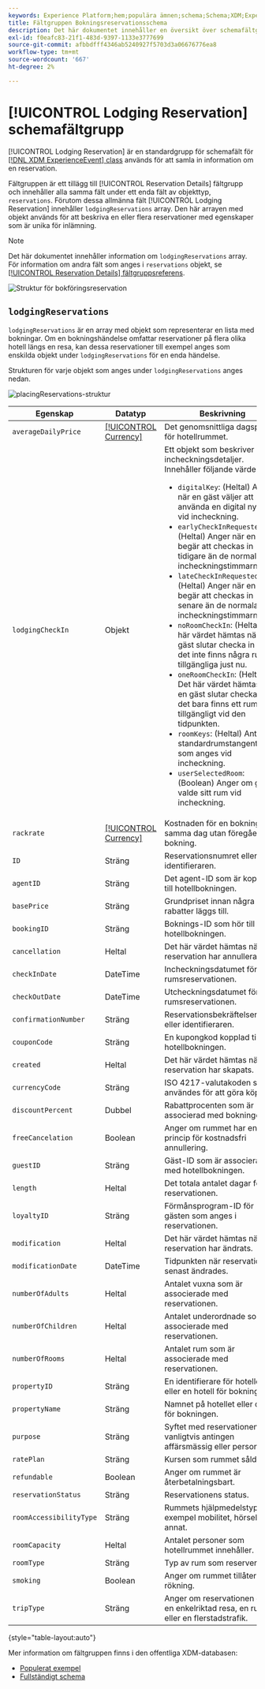 ```yaml
---
keywords: Experience Platform;hem;populära ämnen;schema;Schema;XDM;ExperienceEvent;fields;schemas;Schema design;field group;field group;reservation;placing;
title: Fältgruppen Bokningsreservationsschema
description: Det här dokumentet innehåller en översikt över schemafältgruppen Bokningsreservation.
exl-id: f0eafc83-21f1-483d-9397-1133e3777699
source-git-commit: afbbdfff4346ab5240927f5703d3a06676776ea8
workflow-type: tm+mt
source-wordcount: '667'
ht-degree: 2%

---
```


# [!UICONTROL Lodging Reservation] schemafältgrupp

[!UICONTROL Lodging Reservation] är en standardgrupp för schemafält för [[!DNL XDM ExperienceEvent] class](../../classes/experienceevent.md) används för att samla in information om en reservation.

Fältgruppen är ett tillägg till [!UICONTROL Reservation Details] fältgrupp och innehåller alla samma fält under ett enda fält av objekttyp, `reservations`. Förutom dessa allmänna fält [!UICONTROL Lodging Reservation] innehåller `lodgingReservations` array. Den här arrayen med objekt används för att beskriva en eller flera reservationer med egenskaper som är unika för inlämning.

>[!NOTE]
>
>Det här dokumentet innehåller information om `lodgingReservations` array. För information om andra fält som anges i `reservations` objekt, se [[!UICONTROL Reservation Details] fältgruppsreferens](./reservation-details.md).

![Struktur för bokföringsreservation](../../images/field-groups/lodging-reservation/structure.png)

## `lodgingReservations`

`lodgingReservations` är en array med objekt som representerar en lista med bokningar. Om en bokningshändelse omfattar reservationer på flera olika hotell längs en resa, kan dessa reservationer till exempel anges som enskilda objekt under `lodgingReservations` för en enda händelse.

Strukturen för varje objekt som anges under `lodgingReservations` anges nedan.

![placingReservations-struktur](../../images/field-groups/lodging-reservation/lodgingReservations.png)

| Egenskap | Datatyp | Beskrivning |
| --- | --- | --- |
| `averageDailyPrice` | [[!UICONTROL Currency]](../../data-types/currency.md) | Det genomsnittliga dagspriset för hotellrummet. |
| `lodgingCheckIn` | Objekt | Ett objekt som beskriver incheckningsdetaljer. Innehåller följande värden:<ul><li>`digitalKey`: (Heltal) Anger när en gäst väljer att använda en digital nyckel vid incheckning.</li><li>`earlyCheckInRequested`: (Heltal) Anger när en gäst begär att checkas in tidigare än de normala incheckningstimmarna.</li><li>`lateCheckInRequested`: (Heltal) Anger när en gäst begär att checkas in senare än de normala incheckningstimmarna.</li><li>`noRoomCheckIn`: (Heltal) Det här värdet hämtas när en gäst slutar checka in när det inte finns några rum tillgängliga just nu.</li><li>`oneRoomCheckIn`: (Heltal) Det här värdet hämtas när en gäst slutar checka in när det bara finns ett rum tillgängligt vid den tidpunkten.</li><li>`roomKeys`: (Heltal) Antalet standardrumstangenter som anges vid incheckning.</li><li>`userSelectedRoom`: (Boolean) Anger om gästen valde sitt rum vid incheckning.</li></ul> |
| `rackrate` | [[!UICONTROL Currency]](../../data-types/currency.md) | Kostnaden för en bokning samma dag utan föregående bokning. |
| `ID` | Sträng | Reservationsnumret eller identifieraren. |
| `agentID` | Sträng | Det agent-ID som är kopplat till hotellbokningen. |
| `basePrice` | Sträng | Grundpriset innan några rabatter läggs till. |
| `bookingID` | Sträng | Boknings-ID som hör till hotellbokningen. |
| `cancellation` | Heltal | Det här värdet hämtas när en reservation har annullerats. |
| `checkInDate` | DateTime | Incheckningsdatumet för rumsreservationen. |
| `checkOutDate` | DateTime | Utcheckningsdatumet för rumsreservationen. |
| `confirmationNumber` | Sträng | Reservationsbekräftelsenumret eller identifieraren. |
| `couponCode` | Sträng | En kupongkod kopplad till hotellbokningen. |
| `created` | Heltal | Det här värdet hämtas när en reservation har skapats. |
| `currencyCode` | Sträng | ISO 4217-valutakoden som användes för att göra köpet. |
| `discountPercent` | Dubbel | Rabattprocenten som är associerad med bokningen. |
| `freeCancelation` | Boolean | Anger om rummet har en princip för kostnadsfri annullering. |
| `guestID` | Sträng | Gäst-ID som är associerat med hotellbokningen. |
| `length` | Heltal | Det totala antalet dagar för reservationen. |
| `loyaltyID` | Sträng | Förmånsprogram-ID för gästen som anges i reservationen. |
| `modification` | Heltal | Det här värdet hämtas när en reservation har ändrats. |
| `modificationDate` | DateTime | Tidpunkten när reservationen senast ändrades. |
| `numberOfAdults` | Heltal | Antalet vuxna som är associerade med reservationen. |
| `numberOfChildren` | Heltal | Antalet underordnade som är associerade med reservationen. |
| `numberOfRooms` | Heltal | Antalet rum som är associerade med reservationen. |
| `propertyID` | Sträng | En identifierare för hotellet eller en hotell för bokningen. |
| `propertyName` | Sträng | Namnet på hotellet eller orten för bokningen. |
| `purpose` | Sträng | Syftet med reservationen, vanligtvis antingen affärsmässig eller personlig. |
| `ratePlan` | Sträng | Kursen som rummet såldes på. |
| `refundable` | Boolean | Anger om rummet är återbetalningsbart. |
| `reservationStatus` | Sträng | Reservationens status. |
| `roomAccessibilityType` | Sträng | Rummets hjälpmedelstyp, till exempel mobilitet, hörsel eller annat. |
| `roomCapacity` | Heltal | Antalet personer som hotellrummet innehåller. |
| `roomType` | Sträng | Typ av rum som reserveras. |
| `smoking` | Boolean | Anger om rummet tillåter rökning. |
| `tripType` | Sträng | Anger om reservationen gäller en enkelriktad resa, en rundtur eller en flerstadstrafik. |

{style="table-layout:auto"}

Mer information om fältgruppen finns i den offentliga XDM-databasen:

* [Populerat exempel](https://github.com/adobe/xdm/blob/master/components/fieldgroups/experience-event/industry-verticals/experienceevent-lodging-reservation.example.1.json)
* [Fullständigt schema](https://github.com/adobe/xdm/blob/master/components/fieldgroups/experience-event/industry-verticals/experienceevent-lodging-reservation.schema.json)
